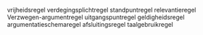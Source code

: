 vrijheidsregel
verdegingsplichtregel
standpuntregel
relevantieregel
Verzwegen-argumentregel
uitgangspuntregel
geldigheidsregel
argumentatieschemaregel
afsluitingsregel
taalgebruikregel
